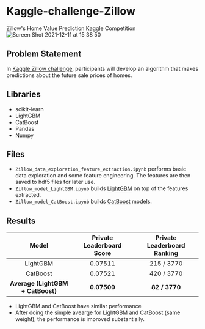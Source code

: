 # Kaggle-challenge-Zillow
Zillow's Home Value Prediction Kaggle Competition
![Screen Shot 2021-12-11 at 15 38 50](https://user-images.githubusercontent.com/41892953/145694998-36381f4f-8585-4ffa-843a-b9cb1d5005a2.png)

## Problem Statement
In [Kaggle Zillow challenge](https://www.kaggle.com/c/zillow-prize-1/overview/description), participants will develop an algorithm that makes predictions about the future sale prices of homes.

## Libraries
- scikit-learn
- LightGBM
- CatBoost
- Pandas
- Numpy

## Files
- `Zillow_data_exploration_feature_extraction.ipynb` performs basic data exploration and some feature engineering. The features are then saved to hdf5 files for later use. 
- `Zillow_model_LightGBM.ipynb` builds [LightGBM](https://github.com/Microsoft/LightGBM) on top of the features extracted. 
- `Zillow_model_CatBoost.ipynb` builds [CatBoost](https://github.com/catboost/catboost) models.

## Results 
| Model | Private Leaderboard Score | Private Leaderboard Ranking | 
| :---: | :---:| :---: | 
| LightGBM | 0.07511 | 215 / 3770 | 
| CatBoost | 0.07521 | 420 / 3770 | 
| **Average (LightGBM + CatBoost)** | **0.07500** | **82 / 3770** |

- LightGBM and CatBoost have similar performance 
- After doing the simple avearge for LightGBM and CatBoost (same weight), the performance is improved substantially. 

